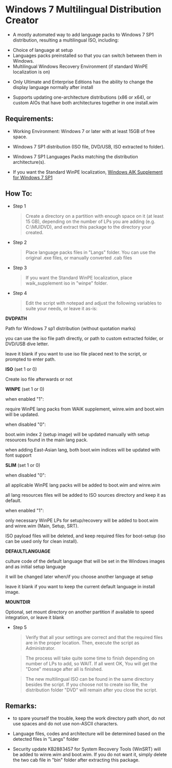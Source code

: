 # Windows 7 Multilingual Distribution Creator

* A mostly automated way to add language packs to Windows 7 SP1 distribution, resulting a multilingual ISO, including:
- Choice of language at setup
- Languages packs preinstalled so that you can switch between them in Windows.
- Multilingual Windows Recovery Environment (if standard WinPE localization is on)

* Only Ultimate and Enterprise Editions has the ability to change the display language normally after install

* Supports updating one-architecture distributions (x86 or x64), or custom AIOs that have both architectures together in one install.wim

## Requirements:

* Working Environment: Windows 7 or later with at least 15GB of free space.

* Windows 7 SP1 distribution (ISO file, DVD/USB, ISO extracted to folder).

* Windows 7 SP1 Languages Packs matching the distribution architecture(s).

* If you want the Standard WinPE localization, [Windows AIK Supplement for Windows 7 SP1](http://www.microsoft.com/downloads/en/details.aspx?FamilyID=0aee2b4b-494b-4adc-b174-33bc62f02c5d)

## How To:

* Step 1
	> Create a directory on a partition with enough space on it (at least 15 GB), depending on the number of LPs you are adding (e.g. C:\MUIDVD), and extract this package to the directory your created.

* Step 2
	> Place language packs files in "Langs" folder. You can use the original .exe files, or manually converted .cab files

* Step 3
	> If you want the Standard WinPE localization, place waik_supplement iso in "winpe" folder. 

* Step 4
	> Edit the script with notepad and adjust the following variables to suite your needs, or leave it as-is:

**DVDPATH**

Path for Windows 7 sp1 distribution (without quotation marks)

you can use the iso file path directly, or path to custom extracted folder, or DVD/USB dive letter.

leave it blank if you want to use iso file placed next to the script, or prompted to enter path.

**ISO** (set 1 or 0)

Create iso file afterwards or not

**WINPE** (set 1 or 0)

when enabled "1":

require WinPE lang packs from WAIK supplement, winre.wim and boot.wim will be updated.

when disabled "0":

boot.wim index 2 (setup image) will be updated manually with setup resources found in the main lang pack.

when adding East-Asian lang, both boot.wim indices will be updated with font support

**SLIM** (set 1 or 0)

when disabled "0":

all applicable WinPE lang packs will be added to boot.wim and winre.wim

all lang resources files will be added to ISO sources directory and keep it as default.

when enabled "1":

only necessary WinPE LPs for setup/recovery will be added to boot.wim and winre.wim (Main, Setup, SRT).

ISO payload files will be deleted, and keep required files for boot-setup (iso can be used only for clean install).

**DEFAULTLANGUAGE**

culture code of the default language that will be set in the Windows images and as initial setup language

it will be changed later when/if you choose another language at setup

leave it blank if you want to keep the current default language in install image.

**MOUNTDIR**

Optional, set mount directory on another partition if available to speed integration, or leave it blank

* Step 5
	> Verify that all your settings are correct and that the required files are in the proper location. Then, execute the script as Administrator.

	> The process will take quite some time to finish depending on number of LPs to add, so WAIT. If all went OK, You will get the "Done" message after all is finished.

	> The new multilingual ISO can be found in the same directory besides the script. If you choose not to create iso file, the distribution folder "DVD" will remain after you close the script.

## Remarks:

* to spare yourself the trouble, keep the work directory path short, do not use spaces and do not use non-ASCII characters. 

* Language files, codes and architecture will be determined based on the detected files in "Langs" folder

* Security update KB2883457 for System Recovery Tools (WinSRT) will be added to winre.wim and boot.wim. If you do not want it, simply delete the two cab file in "bin" folder after extracting this package.

